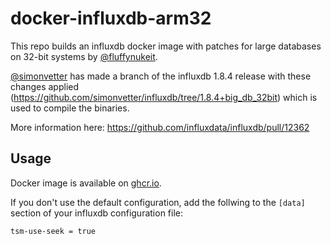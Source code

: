 # docker-influxdb-arm32

This repo builds an influxdb docker image with patches for large databases on 32-bit systems by [@fluffynukeit](https://github.com/fluffynukeit).

[@simonvetter](https://github.com/simonvetter) has made a branch of the influxdb 1.8.4 release with these changes applied (https://github.com/simonvetter/influxdb/tree/1.8.4+big_db_32bit) which is used to compile the binaries.

More information here: https://github.com/influxdata/influxdb/pull/12362

## Usage

Docker image is available on [ghcr.io](https://github.com/users/terjesannum/packages/container/package/influxdb-arm32).

If you don't use the default configuration, add the follwing to the `[data]` section of your influxdb configuration file:

```
tsm-use-seek = true
```
